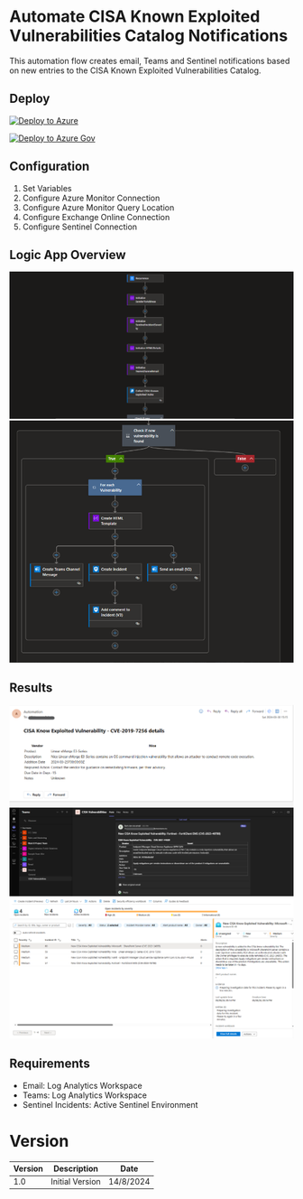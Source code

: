 # Automate CISA Known Exploited Vulnerabilities Catalog Notifications
This automation flow creates email, Teams and Sentinel notifications based on new entries to the CISA Known Exploited Vulnerabilities Catalog.

## Deploy
[![Deploy to Azure](https://aka.ms/deploytoazurebutton)](https://portal.azure.com/#create/Microsoft.Template/uri/https%3A%2F%2Fraw.githubusercontent.com%2FBert-JanP%2FSentinel-Automation%2Fmain%2FDevice%2520Enrichment%2Fazuredeploy.json)

[![Deploy to Azure Gov](https://aka.ms/deploytoazuregovbutton)](https://portal.azure.com/#create/Microsoft.Template/uri/https%3A%2F%2Fraw.githubusercontent.com%2FBert-JanP%2FSentinel-Automation%2Fmain%2FDevice%2520Enrichment%2Fazuredeploy.json)

## Configuration
1. Set Variables
2. Configure Azure Monitor Connection
3. Configure Azure Monitor Query Location
4. Configure Exchange Online Connection
5. Configure Sentinel Connection

## Logic App Overview
![Alt text](./Images/LogicAppOverview1.png)
![Alt text](./Images/LogicAppOverview2.png)

## Results
![Alt text](./Images/email.png "Email notification")
![Alt text](./Images/teams.png "Teams notification")
![Alt text](./Images/sentinel.png "Sentinel Incident")

## Requirements
- Email: Log Analytics Workspace
- Teams: Log Analytics Workspace
- Sentinel Incidents: Active Sentinel Environment

# Version
| Version | Description | Date |
| ------- | ---------- | ----- |
| 1.0 | Initial Version | 14/8/2024 |